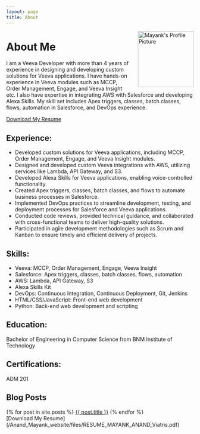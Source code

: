 ```yaml
---
layout: page
title: About
---
```

<img src="https://mayank9614.github.io/Anand_Mayank_website/assets/images/mayank_DP.jpg" alt="Mayank's Profile Picture" style="width: 150px; float: right; margin-left: 20px;" />

# About Me

I am a Veeva Developer with more than 4 years of experience in designing and developing custom solutions for Veeva applications. I have hands-on experience in Veeva modules such as MCCP, Order Management, Engage, and Veeva Insight etc. I also have expertise in integrating AWS with Salesforce and developing Alexa Skills. My skill set includes Apex triggers, classes, batch classes, flows, automation in Salesforce, and DevOps experience.

[Download My Resume](/Anand_Mayank_website/files/RESUME_MAYANK_ANAND_Viatris.pdf)

## Experience:

- Developed custom solutions for Veeva applications, including MCCP, Order Management, Engage, and Veeva Insight modules.
- Designed and developed custom Veeva integrations with AWS, utilizing services like Lambda, API Gateway, and S3.
- Developed Alexa Skills for Veeva applications, enabling voice-controlled functionality.
- Created Apex triggers, classes, batch classes, and flows to automate business processes in Salesforce.
- Implemented DevOps practices to streamline development, testing, and deployment processes for Salesforce and Veeva applications.
- Conducted code reviews, provided technical guidance, and collaborated with cross-functional teams to deliver high-quality solutions.
- Participated in agile development methodologies such as Scrum and Kanban to ensure timely and efficient delivery of projects.

## Skills:

- Veeva: MCCP, Order Management, Engage, Veeva Insight
- Salesforce: Apex triggers, classes, batch classes, flows, automation
- AWS: Lambda, API Gateway, S3
- Alexa Skills Kit
- DevOps: Continuous Integration, Continuous Deployment, Git, Jenkins
- HTML/CSS/JavaScript: Front-end web development
- Python: Back-end web development and scripting

## Education:

Bachelor of Engineering in Computer Science from BNM Institute of Technology

## Certifications:

ADM 201


## Blog Posts

<div class="blog-posts">
  {% for post in site.posts %}
    <a href="{{ site.baseurl }}{{ post.url }}" class="blog-post-button">{{ post.title }}</a>
  {% endfor %}
</div>
[Download My Resume](/Anand_Mayank_website/files/RESUME_MAYANK_ANAND_Viatris.pdf)

